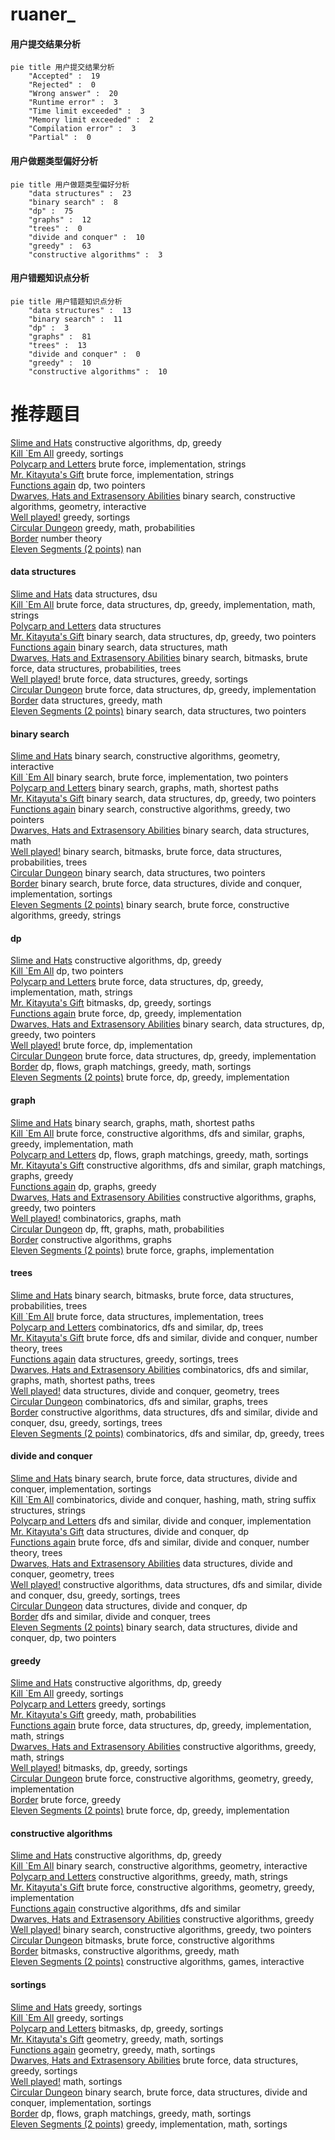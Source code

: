 # ruaner_
<!-- tabs:start -->
#### **用户提交结果分析**

```mermaid
pie title 用户提交结果分析
    "Accepted" :  19
    "Rejected" :  0
    "Wrong answer" :  20
    "Runtime error" :  3
    "Time limit exceeded" :  3
    "Memory limit exceeded" :  2
    "Compilation error" :  3
    "Partial" :  0
```
#### **用户做题类型偏好分析**

```mermaid
pie title 用户做题类型偏好分析
    "data structures" :  23
    "binary search" :  8
    "dp" :  75
    "graphs" :  12
    "trees" :  0
    "divide and conquer" :  10
    "greedy" :  63
    "constructive algorithms" :  3
```
#### **用户错题知识点分析**

```mermaid
pie title 用户错题知识点分析
    "data structures" :  13
    "binary search" :  11
    "dp" :  3
    "graphs" :  81
    "trees" :  13
    "divide and conquer" :  0
    "greedy" :  10
    "constructive algorithms" :  10
```
<!-- tabs:end -->
# 推荐题目
[Slime and Hats](http://codeforces.com/problemset/problem/1349/E)		constructive algorithms,
                        dp,
                        greedy		  
[Kill `Em All](http://codeforces.com/problemset/problem/1238/B)		greedy,
                        sortings		  
[Polycarp and Letters](http://codeforces.com/problemset/problem/864/B)		brute force,
                        implementation,
                        strings		  
[Mr. Kitayuta's Gift](http://codeforces.com/problemset/problem/505/A)		brute force,
                        implementation,
                        strings		  
[Functions again](https://codeforces.com/contest/789/problem/C)		dp,
                        two pointers		  
[Dwarves, Hats and Extrasensory Abilities](http://codeforces.com/problemset/problem/1063/C)		binary search,
                        constructive algorithms,
                        geometry,
                        interactive		  
[Well played!](http://codeforces.com/problemset/problem/976/E)		greedy,
                        sortings		  
[Circular Dungeon](http://codeforces.com/problemset/problem/1380/G)		greedy,
                        math,
                        probabilities		  
[Border](https://codeforces.com/contest/1011/problem/E)		number theory		  
[Eleven Segments (2 points)](https://codeforces.com/contest/1164/problem/J)		nan		  
<!-- tabs:start -->
#### **data structures**
[Slime and Hats](http://codeforces.com/problemset/problem/13/E)		data structures,
                        dsu		  
[Kill `Em All](http://codeforces.com/problemset/problem/1202/C)		brute force,
                        data structures,
                        dp,
                        greedy,
                        implementation,
                        math,
                        strings		  
[Polycarp and Letters](http://codeforces.com/problemset/problem/1089/K)		data structures		  
[Mr. Kitayuta's Gift](http://codeforces.com/problemset/problem/1492/C)		binary search,
                        data structures,
                        dp,
                        greedy,
                        two pointers		  
[Functions again](http://codeforces.com/problemset/problem/1490/G)		binary search,
                        data structures,
                        math		  
[Dwarves, Hats and Extrasensory Abilities](http://codeforces.com/problemset/problem/1479/D)		binary search,
                        bitmasks,
                        brute force,
                        data structures,
                        probabilities,
                        trees		  
[Well played!](http://codeforces.com/problemset/problem/1497/A)		brute force,
                        data structures,
                        greedy,
                        sortings		  
[Circular Dungeon](http://codeforces.com/problemset/problem/1491/C)		brute force,
                        data structures,
                        dp,
                        greedy,
                        implementation		  
[Border](http://codeforces.com/problemset/problem/1492/B)		data structures,
                        greedy,
                        math		  
[Eleven Segments (2 points)](http://codeforces.com/problemset/problem/1436/E)		binary search,
                        data structures,
                        two pointers		  
#### **binary search**
[Slime and Hats](http://codeforces.com/problemset/problem/1063/C)		binary search,
                        constructive algorithms,
                        geometry,
                        interactive		  
[Kill `Em All](http://codeforces.com/problemset/problem/279/B)		binary search,
                        brute force,
                        implementation,
                        two pointers		  
[Polycarp and Letters](http://codeforces.com/problemset/problem/97/C)		binary search,
                        graphs,
                        math,
                        shortest paths		  
[Mr. Kitayuta's Gift](http://codeforces.com/problemset/problem/1492/C)		binary search,
                        data structures,
                        dp,
                        greedy,
                        two pointers		  
[Functions again](http://codeforces.com/problemset/problem/1463/D)		binary search,
                        constructive algorithms,
                        greedy,
                        two pointers		  
[Dwarves, Hats and Extrasensory Abilities](http://codeforces.com/problemset/problem/1490/G)		binary search,
                        data structures,
                        math		  
[Well played!](http://codeforces.com/problemset/problem/1479/D)		binary search,
                        bitmasks,
                        brute force,
                        data structures,
                        probabilities,
                        trees		  
[Circular Dungeon](http://codeforces.com/problemset/problem/1436/E)		binary search,
                        data structures,
                        two pointers		  
[Border](http://codeforces.com/problemset/problem/1461/D)		binary search,
                        brute force,
                        data structures,
                        divide and conquer,
                        implementation,
                        sortings		  
[Eleven Segments (2 points)](http://codeforces.com/problemset/problem/1493/C)		binary search,
                        brute force,
                        constructive algorithms,
                        greedy,
                        strings		  
#### **dp**
[Slime and Hats](http://codeforces.com/problemset/problem/1349/E)		constructive algorithms,
                        dp,
                        greedy		  
[Kill `Em All](https://codeforces.com/contest/789/problem/C)		dp,
                        two pointers		  
[Polycarp and Letters](http://codeforces.com/problemset/problem/1202/C)		brute force,
                        data structures,
                        dp,
                        greedy,
                        implementation,
                        math,
                        strings		  
[Mr. Kitayuta's Gift](https://codeforces.com/contest/418/problem/B)		bitmasks,
                        dp,
                        greedy,
                        sortings		  
[Functions again](http://codeforces.com/problemset/problem/1248/D1)		brute force,
                        dp,
                        greedy,
                        implementation		  
[Dwarves, Hats and Extrasensory Abilities](http://codeforces.com/problemset/problem/1492/C)		binary search,
                        data structures,
                        dp,
                        greedy,
                        two pointers		  
[Well played!](https://codeforces.com/contest/1457/problem/C)		brute force,
                        dp,
                        implementation		  
[Circular Dungeon](http://codeforces.com/problemset/problem/1491/C)		brute force,
                        data structures,
                        dp,
                        greedy,
                        implementation		  
[Border](http://codeforces.com/problemset/problem/1437/C)		dp,
                        flows,
                        graph matchings,
                        greedy,
                        math,
                        sortings		  
[Eleven Segments (2 points)](http://codeforces.com/problemset/problem/1499/B)		brute force,
                        dp,
                        greedy,
                        implementation		  
#### **graph**
[Slime and Hats](http://codeforces.com/problemset/problem/97/C)		binary search,
                        graphs,
                        math,
                        shortest paths		  
[Kill `Em All](http://codeforces.com/problemset/problem/1487/C)		brute force,
                        constructive algorithms,
                        dfs and similar,
                        graphs,
                        greedy,
                        implementation,
                        math		  
[Polycarp and Letters](http://codeforces.com/problemset/problem/1437/C)		dp,
                        flows,
                        graph matchings,
                        greedy,
                        math,
                        sortings		  
[Mr. Kitayuta's Gift](http://codeforces.com/problemset/problem/1470/D)		constructive algorithms,
                        dfs and similar,
                        graph matchings,
                        graphs,
                        greedy		  
[Functions again](http://codeforces.com/problemset/problem/1476/C)		dp,
                        graphs,
                        greedy		  
[Dwarves, Hats and Extrasensory Abilities](http://codeforces.com/problemset/problem/1304/D)		constructive algorithms,
                        graphs,
                        greedy,
                        two pointers		  
[Well played!](http://codeforces.com/problemset/problem/1475/C)		combinatorics,
                        graphs,
                        math		  
[Circular Dungeon](http://codeforces.com/problemset/problem/553/E)		dp,
                        fft,
                        graphs,
                        math,
                        probabilities		  
[Border](http://codeforces.com/problemset/problem/1495/C)		constructive algorithms,
                        graphs		  
[Eleven Segments (2 points)](http://codeforces.com/problemset/problem/1510/K)		brute force,
                        graphs,
                        implementation		  
#### **trees**
[Slime and Hats](http://codeforces.com/problemset/problem/1479/D)		binary search,
                        bitmasks,
                        brute force,
                        data structures,
                        probabilities,
                        trees		  
[Kill `Em All](http://codeforces.com/problemset/problem/1511/C)		brute force,
                        data structures,
                        implementation,
                        trees		  
[Polycarp and Letters](http://codeforces.com/problemset/problem/1499/F)		combinatorics,
                        dfs and similar,
                        dp,
                        trees		  
[Mr. Kitayuta's Gift](http://codeforces.com/problemset/problem/1491/E)		brute force,
                        dfs and similar,
                        divide and conquer,
                        number theory,
                        trees		  
[Functions again](http://codeforces.com/problemset/problem/1466/D)		data structures,
                        greedy,
                        sortings,
                        trees		  
[Dwarves, Hats and Extrasensory Abilities](http://codeforces.com/problemset/problem/1495/D)		combinatorics,
                        dfs and similar,
                        graphs,
                        math,
                        shortest paths,
                        trees		  
[Well played!](http://codeforces.com/problemset/problem/1303/G)		data structures,
                        divide and conquer,
                        geometry,
                        trees		  
[Circular Dungeon](http://codeforces.com/problemset/problem/1454/E)		combinatorics,
                        dfs and similar,
                        graphs,
                        trees		  
[Border](http://codeforces.com/problemset/problem/1494/D)		constructive algorithms,
                        data structures,
                        dfs and similar,
                        divide and conquer,
                        dsu,
                        greedy,
                        sortings,
                        trees		  
[Eleven Segments (2 points)](http://codeforces.com/problemset/problem/1292/C)		combinatorics,
                        dfs and similar,
                        dp,
                        greedy,
                        trees		  
#### **divide and conquer**
[Slime and Hats](http://codeforces.com/problemset/problem/1461/D)		binary search,
                        brute force,
                        data structures,
                        divide and conquer,
                        implementation,
                        sortings		  
[Kill `Em All](http://codeforces.com/problemset/problem/1466/G)		combinatorics,
                        divide and conquer,
                        hashing,
                        math,
                        string suffix structures,
                        strings		  
[Polycarp and Letters](http://codeforces.com/problemset/problem/1490/D)		dfs and similar,
                        divide and conquer,
                        implementation		  
[Mr. Kitayuta's Gift](https://codeforces.com/contest/1483/problem/C)		data structures,
                        divide and conquer,
                        dp		  
[Functions again](http://codeforces.com/problemset/problem/1491/E)		brute force,
                        dfs and similar,
                        divide and conquer,
                        number theory,
                        trees		  
[Dwarves, Hats and Extrasensory Abilities](http://codeforces.com/problemset/problem/1303/G)		data structures,
                        divide and conquer,
                        geometry,
                        trees		  
[Well played!](http://codeforces.com/problemset/problem/1494/D)		constructive algorithms,
                        data structures,
                        dfs and similar,
                        divide and conquer,
                        dsu,
                        greedy,
                        sortings,
                        trees		  
[Circular Dungeon](http://codeforces.com/problemset/problem/1482/E)		data structures,
                        divide and conquer,
                        dp		  
[Border](http://codeforces.com/problemset/problem/566/C)		dfs and similar,
                        divide and conquer,
                        trees		  
[Eleven Segments (2 points)](http://codeforces.com/problemset/problem/1428/F)		binary search,
                        data structures,
                        divide and conquer,
                        dp,
                        two pointers		  
#### **greedy**
[Slime and Hats](http://codeforces.com/problemset/problem/1349/E)		constructive algorithms,
                        dp,
                        greedy		  
[Kill `Em All](http://codeforces.com/problemset/problem/1238/B)		greedy,
                        sortings		  
[Polycarp and Letters](http://codeforces.com/problemset/problem/976/E)		greedy,
                        sortings		  
[Mr. Kitayuta's Gift](http://codeforces.com/problemset/problem/1380/G)		greedy,
                        math,
                        probabilities		  
[Functions again](http://codeforces.com/problemset/problem/1202/C)		brute force,
                        data structures,
                        dp,
                        greedy,
                        implementation,
                        math,
                        strings		  
[Dwarves, Hats and Extrasensory Abilities](http://codeforces.com/problemset/problem/525/B)		constructive algorithms,
                        greedy,
                        math,
                        strings		  
[Well played!](https://codeforces.com/contest/418/problem/B)		bitmasks,
                        dp,
                        greedy,
                        sortings		  
[Circular Dungeon](http://codeforces.com/problemset/problem/1292/B)		brute force,
                        constructive algorithms,
                        geometry,
                        greedy,
                        implementation		  
[Border](http://codeforces.com/problemset/problem/1478/A)		brute force,
                        greedy		  
[Eleven Segments (2 points)](http://codeforces.com/problemset/problem/1248/D1)		brute force,
                        dp,
                        greedy,
                        implementation		  
#### **constructive algorithms**
[Slime and Hats](http://codeforces.com/problemset/problem/1349/E)		constructive algorithms,
                        dp,
                        greedy		  
[Kill `Em All](http://codeforces.com/problemset/problem/1063/C)		binary search,
                        constructive algorithms,
                        geometry,
                        interactive		  
[Polycarp and Letters](http://codeforces.com/problemset/problem/525/B)		constructive algorithms,
                        greedy,
                        math,
                        strings		  
[Mr. Kitayuta's Gift](http://codeforces.com/problemset/problem/1292/B)		brute force,
                        constructive algorithms,
                        geometry,
                        greedy,
                        implementation		  
[Functions again](http://codeforces.com/problemset/problem/1433/D)		constructive algorithms,
                        dfs and similar		  
[Dwarves, Hats and Extrasensory Abilities](http://codeforces.com/problemset/problem/1493/A)		constructive algorithms,
                        greedy		  
[Well played!](http://codeforces.com/problemset/problem/1463/D)		binary search,
                        constructive algorithms,
                        greedy,
                        two pointers		  
[Circular Dungeon](https://codeforces.com/contest/1456/problem/B)		bitmasks,
                        brute force,
                        constructive algorithms		  
[Border](http://codeforces.com/problemset/problem/1492/D)		bitmasks,
                        constructive algorithms,
                        greedy,
                        math		  
[Eleven Segments (2 points)](https://codeforces.com/contest/1504/problem/D)		constructive algorithms,
                        games,
                        interactive		  
#### **sortings**
[Slime and Hats](http://codeforces.com/problemset/problem/1238/B)		greedy,
                        sortings		  
[Kill `Em All](http://codeforces.com/problemset/problem/976/E)		greedy,
                        sortings		  
[Polycarp and Letters](https://codeforces.com/contest/418/problem/B)		bitmasks,
                        dp,
                        greedy,
                        sortings		  
[Mr. Kitayuta's Gift](https://codeforces.com/contest/1496/problem/C)		geometry,
                        greedy,
                        math,
                        sortings		  
[Functions again](http://codeforces.com/problemset/problem/1495/A)		geometry,
                        greedy,
                        math,
                        sortings		  
[Dwarves, Hats and Extrasensory Abilities](http://codeforces.com/problemset/problem/1497/A)		brute force,
                        data structures,
                        greedy,
                        sortings		  
[Well played!](http://codeforces.com/problemset/problem/1427/A)		math,
                        sortings		  
[Circular Dungeon](http://codeforces.com/problemset/problem/1461/D)		binary search,
                        brute force,
                        data structures,
                        divide and conquer,
                        implementation,
                        sortings		  
[Border](http://codeforces.com/problemset/problem/1437/C)		dp,
                        flows,
                        graph matchings,
                        greedy,
                        math,
                        sortings		  
[Eleven Segments (2 points)](http://codeforces.com/problemset/problem/1473/A)		greedy,
                        implementation,
                        math,
                        sortings		  
<!-- tabs:end -->
